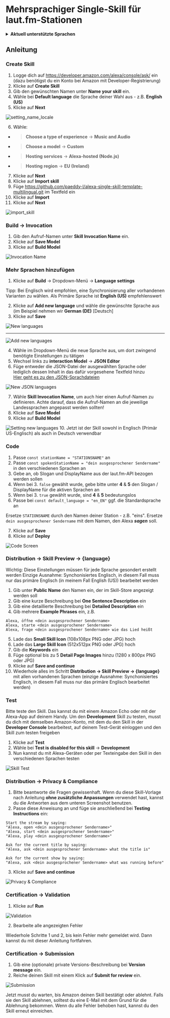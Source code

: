 # Mehrsprachiger Single-Skill für laut.fm-Stationen

<details><summary><b>Aktuell unterstützte Sprachen</b></summary>

|     Sprache     |  Länder Code  |     Unterstützt?     |
| --------------- | :-----------: | :-------------------:|
| Arabic (SA)     |    `ar-SA`    |        &#10060;      |
| German (DE)     |    `de-DE`    |        &#10004;      |
| English (AU)    |    `en-AU`    |  &#10004; (en-GB)    |
| English (CA)    |    `en-CA`    |  &#10004; (en-GB)    |
| English (UK)    |    `en-GB`    |       &#10004;       |
| English (IN)    |    `en-IN`    |  &#10004; (en-GB)    |
| English (US)    |    `en-US`    |  &#10004; (en-GB)    |
| Spanish (ES)    |    `es-ES`    |       &#10004;       |
| Spanish (MX)    |    `es-MX`    |  &#10004; (es-ES)    |
| Spanish (US)    |    `es-US`    |  &#10004; (es-ES)    |
| French (CA)     |    `fr-CA`    |       &#10060;       |
| French (FR)     |    `fr-FR`    |       &#10004;       |
| Hindi (IN)      |    `hi-IN`    |       &#10060;       |
| Italian (IT)    |    `it-IT`    |       &#10004;       |
| Japanese (JP)   |    `ja-JP`    |       &#10060;       |
| Portuguese (BR) |    `pt-BR`    |       &#10060;       |

<hr>
</details>

## Anleitung

### Create Skill

1. Logge dich auf <https://developer.amazon.com/alexa/console/ask/> ein (dazu benötigst du ein Konto bei Amazon mit Developer-Registrierung)
2. Klicke auf **Create Skill**
3. Gib den gewünschten Namen unter **Name your skill** ein.
4. Wähle bei **Default language** die Sprache deiner Wahl aus - z.B. **English (US)**
5. Klicke auf **Next**

![setting_name_locale](./assets/images/setting_name_locale.jpg)

6. Wähle:
* > **Choose a type of experience** -> **Music and Audio**
* > **Choose a model** -> **Custom**
* > **Hosting services** -> **Alexa-hosted (Node.js)**
* > **Hosting region** -> **EU (Ireland)**
7. Klicke auf **Next**
8. Klicke auf **Import skill**
9. Füge <https://github.com/paeddy-l/alexa-single-skill-template-multilingual.git> im Textfeld ein
10. Klicke auf **Import**
11. Klicke auf **Next**

![import_skill](./assets/images/import_skill.jpg)

### Build -> Invocation

1. Gib den Aufruf-Namen unter **Skill Invocation Name** ein.
2. Klicke auf **Save Model**
3. Klicke auf **Build Model**

![Invocation Name](./assets/images/invocation_name.jpg)

### Mehr Sprachen hinzufügen

1. Klicke auf **Build** -> Dropdown-Menü -> **Language settings**

Tipp: Bei Englisch wird empfohlen, eine Synchronisierung aller vorhandenen Varianten zu wählen. Als Primäre Sprache ist **English (US)** empfehlenswert

2. Klicke auf **Add new language** und wähle die gewünschte Sprache aus (im Beispiel nehmen wir **German (DE)** [Deutsch]
3. Klicke auf **Save**


![New languages](./assets/images/new_languages.jpg)

<hr>

![Add new languages](./assets/images/add_new_languages.jpg)

4. Wähle im Dropdown-Menü die neue Sprache aus, um dort zwingend benötigte Einstellungen zu tätigen
5. Wechsel links zu **interaction Model** -> **JSON Editor**
6. Füge entweder die JSON-Datei der ausgewählten Sprache oder lediglich dessen Inhalt in das dafür vorgesehene Textfeld hinzu <br><a href="https://github.com/paeddy-l/alexa-single-skill-template-multilingual/tree/master/interactionModels/custom" target="_blank">Hier geht es zu den JSON-Sprachdateien</a>

![New JSON languages](./assets/images/new_json_language.jpg)

7. Wähle **Skill Invocation Name**, um auch hier einen Aufruf-Namen zu definieren. Achte darauf, dass die Aufruf-Namen an die jeweilige Landessprachen angepasst werden sollten!
8. Klicke auf **Save Model**
9. Klicke auf **Build Model**

![Setting new languages](./assets/images/settings_new_language.jpg)
10. Jetzt ist der Skill sowohl in Englisch (Primär US-Englisch) als auch in Deutsch verwendbar


### Code

1. Passe `const stationName = "STATIONSNAME"` an
2. Passe `const spokenStationName = "dein ausgesprochener Sendername"` in den verschiedenen Sprachen an
3. Gebe an, ob  Slogan und DisplayName aus der laut.fm-API bezogen werden sollen
4. Wenn bei 3. `false` gewählt wurde, gebe bitte unter **4** & **5** den Slogan / DisplayName für die aktiven Sprachen an
5. Wenn bei 3. `true` gewählt wurde, sind **4** & **5** bedeutungslos
6. Passe bei `const default_language = "en_EN"` ggf. die Standardsprache an


Ersetze `STATIONSNAME` durch den Namen deiner Station - z.B. "eins".
Ersetze `dein ausgesprochener Sendername` mit dem Namen, den Alexa ___sagen___ soll.

7. Klicke auf **Save**
8. Klicke auf **Deploy** 

![Code Screen](./assets/images/code_screen.jpg)

### Distribution -> Skill Preview -> {language}

Wichtig: Diese Einstellungen müssen für jede Sprache gesondert erstellt werden
Einzige Ausnahme: Synchonisiertes Englisch, in diesem Fall muss nur das primäre Englisch (in meinem Fall English (US)) bearbeitet werden

1. Gib unter **Public Name** den Namen ein, der im Skill-Store angezeigt werden soll
2. Gib eine kurze Beschreibung bei **One Sentence Description** ein
3. Gib eine detaillierte Beschreibung bei **Detailed Description** ein
4. Gib mehrere **Example Phrases** ein, z.B.
```
Alexa, öffne <dein ausgesprochener Sendername>
Alexa, starte <dein ausgesprochener Sendername> 
Alexa, frage <dein ausgesprochener Sendername> wie das Lied heißt
```
5. Lade das **Small Skill Icon** (108x108px PNG oder JPG) hoch
6. Lade das **Large Skill Icon** (512x512px PNG oder JPG) hoch
7. Gib die **Keywords** ein
8. Füge optional bis zu 5 **Detail Page Images** hinzu (1280 x 800px PNG oder JPG)
8. Klicke auf **Save and continue**
9. Wiederhole alles im Schritt **Distribution -> Skill Preview -> {language}** mit allen vorhandenen Sprachen (einzige Ausnahme: Synchonisiertes Englisch, in diesem Fall muss nur das primäre Englisch bearbeitet werden)

### Test
Bitte teste den Skill. Das kannst du mit einem Amazon Echo oder mit der Alexa-App auf deinem Handy. Um den **Development** Skill zu testen, musst du dich mit demselben Amazon-Konto, mit dem du den Skill in der **Developer Console** bearbeitest, auf deinem Test-Gerät einloggen und den Skill zum testen freigeben

1. Klicke auf **Test**
2. Wähle bei **Test is disabled for this skill** -> **Development**
3. Nun kannst du mit Alexa-Geräten oder per Texteingabe den Skill in den verschiedenen Sprachen testen

![Skill Test](./assets/images/skill_test.jpg)

### Distribution -> Privacy & Compliance

1. Bitte beantworte die Fragen gewissenhaft. Wenn du diese Skill-Vorlage nach Anleitung **ohne zusätzliche Anpassungen** verwendet hast, kannst du die Antworten aus dem unteren Screenshot benutzen.
2. Passe diese Anweisung an und füge sie anschließend bei **Testing Instructions** ein:
```
Start the stream by saying:
"Alexa, open <dein ausgesprochener Sendername>"
"Alexa, start <dein ausgesprochener Sendername>"
"Alexa, play <dein ausgesprochener Sendername>"

Ask for the current title by saying:
"Alexa, ask <dein ausgesprochener Sendername> what the title is"

Ask for the current show by saying:
"Alexa, ask <dein ausgesprochener Sendername> what was running before"
```
3. Klicke auf **Save and continue**

![Privacy & Compliance](./assets/images/distribution_screen_privacy.jpg)


### Certification -> Validation

1. Klicke auf **Run**

![Validation](./assets/images/validation.jpg)

2. Bearbeite alle angezeigten Fehler

Wiederhole Schritte 1 und 2,  bis kein Fehler mehr gemeldet wird. Dann kannst du mit dieser Anleitung fortfahren.

### Certification -> Submission

1. Gib eine (optionale) private Versions-Beschreibung bei **Version message** ein.
2. Reiche deinen Skill mit einem Klick auf **Submit for review** ein.

![Submission](./assets/images/submission.jpg)

Jetzt musst du warten, bis Amazon deinen Skill bestätigt oder ablehnt. Falls sie den Skill ablehnen, solltest du eine E-Mail mit dem Grund für die Ablehnung bekommen. Wenn du alle Fehler behoben hast, kannst du den Skill erneut einreichen.
